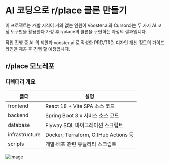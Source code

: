 # AI 코딩으로 r/place 클론 만들기

이 프로젝트는 개발 지식이 거의 없는 인원이 Vooster.ai와 Cursor라는 두 가지 AI 코딩 도구만을 활용한다 가정 후 r/place의 클론을 구현하는 과정의 결과입니다.

작업 진행 중 AI 의 제안과 vooster.ai 로 작성한 PRD/TRD, 디자인 개선 정도의 가이드라인만 제공 후 진행 할 예정입니다.




## r/place 모노레포

### 디렉터리 개요
| 폴더 | 설명 |
|-------|------|
| frontend | React 18 + Vite SPA 소스 코드 |
| backend | Spring Boot 3.x 서비스 소스 코드 |
| database | Flyway SQL 마이그레이션 스크립트 |
| infrastructure | Docker, Terraform, GitHub Actions 등 |
| scripts | 개발·배포 관련 유틸리티 스크립트 |

![image](https://github.com/user-attachments/assets/15fbb497-71f5-4d4e-b2a4-f338f305a8ff)
